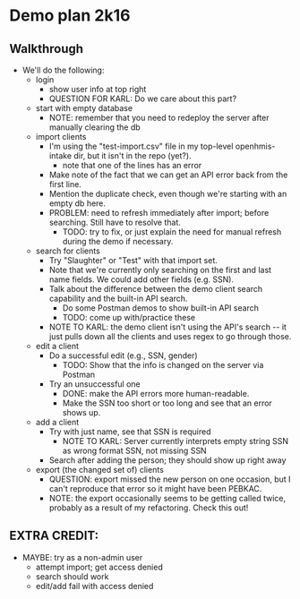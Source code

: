 # Demo plan 2k16

## Walkthrough

- We'll do the following:
  - login
    - show user info at top right
    - QUESTION FOR KARL: Do we care about this part?
  - start with empty database
    - NOTE: remember that you need to redeploy the server after manually clearing the db
  - import clients
    - I'm using the "test-import.csv" file in my top-level
      openhmis-intake dir, but it isn't in the repo (yet?).
      - note that one of the lines has an error
    - Make note of the fact that we can get an API error back from the
      first line.
    - Mention the duplicate check, even though we're starting with an
      empty db here. 
    - PROBLEM: need to refresh immediately after import; before
      searching.  Still have to resolve that.
      - TODO: try to fix, or just explain the need for manual refresh
        during the demo if necessary. 
  - search for clients
    - Try "Slaughter" or "Test" with that import set.
    - Note that we're currently only searching on the first and last
      name fields.  We could add other fields (e.g. SSN).
    - Talk about the difference between the demo client search
      capability and the built-in API search.
      - Do some Postman demos to show built-in API search
      - TODO: come up with/practice these
    - NOTE TO KARL: the demo client isn't using the API's search -- it
      just pulls down all the clients and uses regex to go through
      those.
  - edit a client
    - Do a successful edit (e.g., SSN, gender)
      - TODO: Show that the info is changed on the server via Postman
    - Try an unsuccessful one
      - DONE: make the API errors more human-readable.
      - Make the SSN too short or too long and see that an error shows
        up.
  - add a client
    - Try with just name, see that SSN is required
      - NOTE TO KARL: Server currently interprets empty string SSN as
        wrong format SSN, not missing SSN
    - Search after adding the person; they should show up right away
  - export (the changed set of) clients
    - QUESTION: export missed the new person on one occasion, but I
      can't reproduce that error so it might have been PEBKAC.
    - NOTE: the export occasionally seems to be getting called twice,
      probably as a result of my refactoring.  Check this out! 

## EXTRA CREDIT:

  - MAYBE: try as a non-admin user
    - attempt import; get access denied
    - search should work
    - edit/add fail with access denied